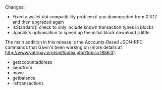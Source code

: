 Changes:
* Fixed a wallet.dat compatibility problem if you downgraded from 0.3.17 and then upgraded again
* IsStandard() check to only include known transaction types in blocks
* Jgarzik's optimisation to speed up the initial block download a little

The main addition in this release is the Accounts-Based JSON-RPC commands that Gavin's been working on (more details at http://www.yatripay.org/smf/index.php?topic=1886.0).  
* getaccountaddress
* sendfrom
* move
* getbalance
* listtransactions
